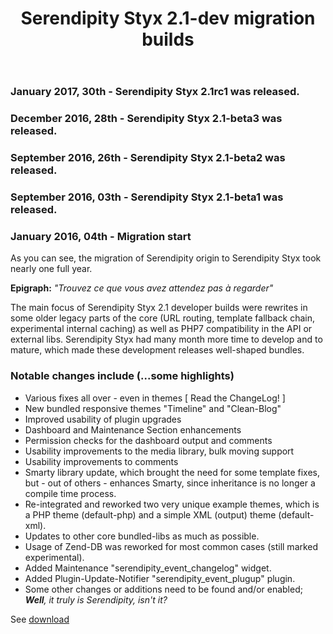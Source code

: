 ﻿---
layout: post
title: Serendipity Styx 2.1-dev migration builds
---

### January 2017, 30th - Serendipity Styx 2.1rc1 was released.

### December 2016, 28th - Serendipity Styx 2.1-beta3 was released.

### September 2016, 26th - Serendipity Styx 2.1-beta2 was released.

### September 2016, 03th - Serendipity Styx 2.1-beta1 was released.

### January 2016, 04th - Migration start


As you can see, the migration of Serendipity origin to Serendipity Styx took nearly one full year.

**Epigraph:** _"Trouvez ce que vous avez attendez pas à regarder"_

The main focus of Serendipity Styx 2.1 developer builds were rewrites in some older legacy parts of the core (URL routing, template fallback chain, experimental internal caching) as well as PHP7 compatibility in the API or external libs. Serendipity Styx had many month more time to develop and to mature, which made these development releases well-shaped bundles.

### Notable changes include (...some highlights)

  - Various fixes all over - even in themes [ Read the ChangeLog! ]
  - New bundled responsive themes "Timeline" and "Clean-Blog"
  - Improved usability of plugin upgrades
  - Dashboard and Maintenance Section enhancements
  - Permission checks for the dashboard output and comments
  - Usability improvements to the media library, bulk moving support
  - Usability improvements to comments
  - Smarty library update, which brought the need for some template fixes, but - out of others - enhances Smarty, since inheritance is no longer a compile time process.
  - Re-integrated and reworked two very unique example themes, which is a PHP theme (default-php) and a simple XML (output) theme (default-xml).
  - Updates to other core bundled-libs as much as possible.
  - Usage of Zend-DB was reworked for most common cases (still marked experimental).
  - Added Maintenance "serendipity_event_changelog" widget.
  - Added Plugin-Update-Notifier "serendipity_event_plugup" plugin.
  - Some other changes or additions need to be found and/or enabled; _**Well**, it truly is Serendipity, isn't it?_

See [download](https://github.com/ophian/styx/releases)
